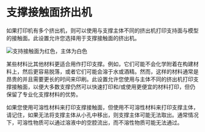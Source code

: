 支撑接触面挤出机
====
如果打印机有多个挤出机，则可以使用与支撑主体不同的挤出机打印支持面与模型的接触面。此设置允许您选择用于支撑接触面的挤出机。

<!--screenshot {
"image_path": "support_interface_extruder_nr.png",
"models": [
{
"script": "question_stick_clip.scad",
"transformation": ["rotateY(90)"],
"object_settings": {"extruder_nr": 1}
}
],
"camera_position": [134, 134, 113],
"settings": {
"support_enable": true,
"support_interface_enable": true,
"support_use_towers": false,
"support_extruder_nr": 3,
"support_interface_extruder_nr": 2
},
"colour_scheme": "material_colour",
"colours": 64
}-->
![支持接触面为红色，主体为白色](../images/support_interface_extruder_nr.png)

某些材料比其他材料更适合用作打印支撑。例如，它们可能不会化学附着在构建材料上，然后更容易脱落，或者它们可能会溶于水或酒精。然而，这样的材料通常是昂贵的并且需要更长的时间来印刷。此设置允许您使用与主体不同的挤出机打印支撑接触面，以便大多数支撑仍然可以快速打印和/或使用更便宜的材料打印，但仍保留了专业化支撑材料的优势。

如果您使用可溶性材料来打印支撑接触面，但使用不可溶性材料来打印支撑主体，请记住，如果无法将支撑主体从小孔中移出，则支撑主体可能无法取出。通常情况下，可溶性物质可以通过溶液中的空腔流出，而不溶性物质可能无法通过。
